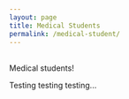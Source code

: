 ```yaml
---
layout: page
title: Medical Students
permalink: /medical-student/
---
```

<br>
Medical students!

Testing testing testing...
